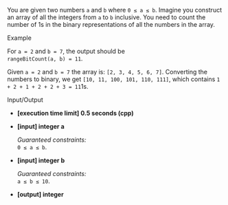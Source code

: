 
You are given two numbers  `a`  and  `b`  where  `0 ≤ a ≤ b`. Imagine you construct an array of all the integers from  `a`  to  `b`  inclusive. You need to count the number of 1s in the binary representations of all the numbers in the array.

Example

For  `a = 2`  and  `b = 7`, the output should be  
`rangeBitCount(a, b) = 11`.

Given  `a = 2`  and  `b = 7`  the array is:  `[2, 3, 4, 5, 6, 7]`. Converting the numbers to binary, we get  `[10, 11, 100, 101, 110, 111]`, which contains  `1 + 2 + 1 + 2 + 2 + 3 = 11`1s.

Input/Output

-   **[execution time limit] 0.5 seconds (cpp)**
    
-   **[input] integer a**
    
    _Guaranteed constraints:_  
    `0 ≤ a ≤ b`.
    
-   **[input] integer b**
    
    _Guaranteed constraints:_  
    `a ≤ b ≤ 10`.
    
-   **[output] integer**